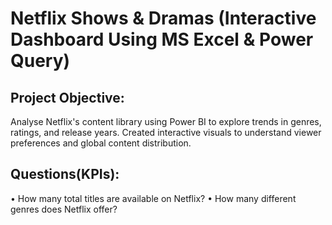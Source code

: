 # Netflix Shows & Dramas (Interactive Dashboard Using MS Excel & Power Query)
## Project Objective:
Analyse Netflix's content library using Power BI to explore trends in genres, ratings, and release years. Created interactive visuals to understand viewer preferences and global content distribution. 
## Questions(KPIs):
•	How many total titles are available on Netflix?
•	How many different genres does Netflix offer?
	


